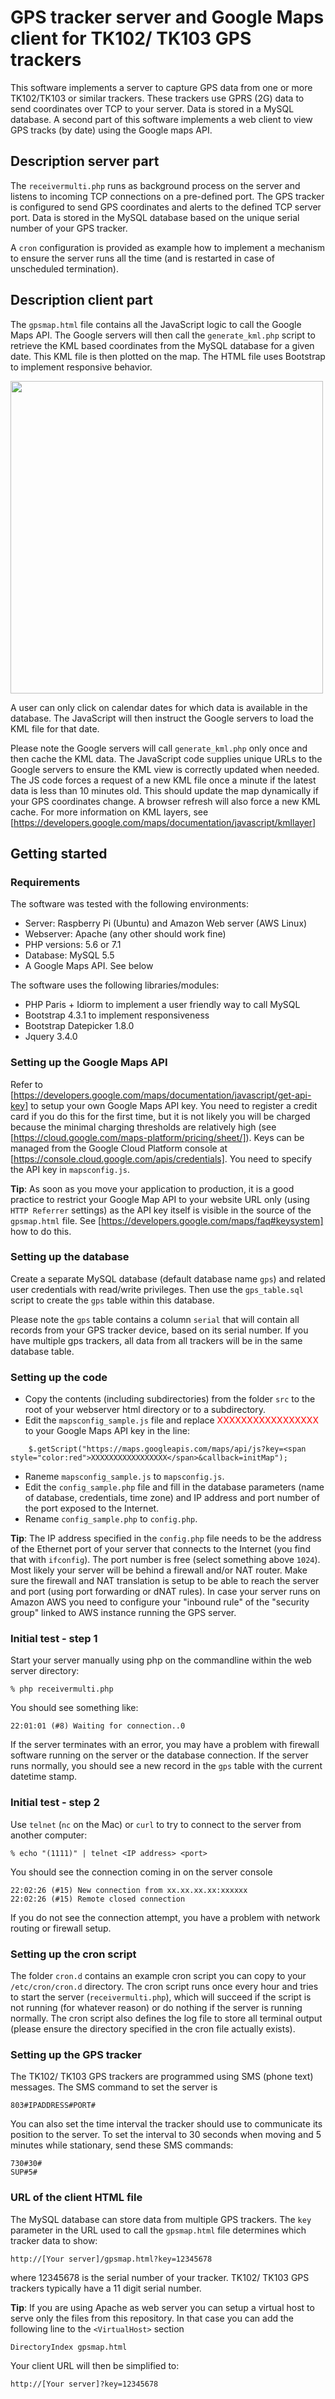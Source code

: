 # GPS tracker server and Google Maps client for TK102/ TK103 GPS trackers

This software implements a server to capture GPS data from one or more TK102/TK103 or similar trackers. These trackers use GPRS (2G) data to send coordinates over TCP to your server. Data is stored in a MySQL database. A second part of this software implements a web client to view GPS tracks (by date) using the Google maps API.

## Description server part

The ```receivermulti.php``` runs as background process on the server and listens to incoming TCP connections on a pre-defined port. The GPS tracker is configured to send GPS coordinates and alerts to the defined TCP server port. Data is stored in the MySQL database based on the unique serial number of your GPS tracker. 

A ```cron``` configuration is provided as example how to implement a mechanism to ensure the server runs all the time (and is restarted in case of unscheduled termination).

## Description client part

The ```gpsmap.html``` file contains all the JavaScript logic to call the Google Maps API. The Google servers will then call the ```generate_kml.php``` script to retrieve the KML based coordinates from the MySQL database for a given date. This KML file is then plotted on the map. The HTML file uses Bootstrap to implement responsive behavior.

<img src="https://github.com/bmellink/GPS_Tracker_Server/raw/master/WebsiteClientView.png" height="500">

A user can only click on calendar dates for which data is available in the database. The JavaScript will then instruct the Google servers to load the KML file for that date. 

Please note the Google servers will call ```generate_kml.php``` only once and then cache the KML data. The JavaScript code supplies unique URLs to the Google servers to ensure the KML view is correctly updated when needed. The JS code forces a request of a new KML file once a minute if the latest data is less than 10 minutes old. This should update the map dynamically if your GPS coordinates change. A browser refresh will also force a new KML cache. For more information on KML layers, see [https://developers.google.com/maps/documentation/javascript/kmllayer]

## Getting started

### Requirements
The software was tested with the following environments:
- Server: Raspberry Pi (Ubuntu) and Amazon Web server (AWS Linux)
- Webserver: Apache (any other should work fine)
- PHP versions: 5.6 or 7.1
- Database: MySQL 5.5
- A Google Maps API. See below

The software uses the following libraries/modules:
- PHP Paris + Idiorm to implement a user friendly way to call MySQL
- Bootstrap 4.3.1 to implement responsiveness
- Bootstrap Datepicker 1.8.0
- Jquery 3.4.0

### Setting up the Google Maps API

Refer to [https://developers.google.com/maps/documentation/javascript/get-api-key] to setup your own Google Maps API key. You need to register a credit card if you do this for the first time, but it is not likely you will be charged because the minimal charging thresholds are relatively high (see [https://cloud.google.com/maps-platform/pricing/sheet/]). Keys can be managed from the Google Cloud Platform console at [https://console.cloud.google.com/apis/credentials]. You need to specify the API key in ```mapsconfig.js```.

**Tip**: As soon as you move your application to production, it is a good practice to restrict your Google Map API to your website URL only (using ```HTTP Referrer``` settings) as the API key itself is visible in the source of the ```gpsmap.html``` file. See [https://developers.google.com/maps/faq#keysystem] how to do this.

### Setting up the database

Create a separate MySQL database (default database name ```gps```) and related user credentials with read/write privileges. Then use the ```gps_table.sql``` script to create the ```gps``` table within this database.

Please note the ```gps``` table contains a column ```serial``` that will contain all records from your GPS tracker device, based on its serial number. If you have multiple gps trackers, all data from all trackers will be in the same database table.

### Setting up the code

- Copy the contents (including subdirectories) from the folder ```src``` to the root of your webserver html directory or to a subdirectory.
- Edit the ```mapsconfig_sample.js``` file and replace <span style="color:red">XXXXXXXXXXXXXXXXX</span> to your Google Maps API key in the line:
```
	$.getScript("https://maps.googleapis.com/maps/api/js?key=<span style="color:red">XXXXXXXXXXXXXXXXX</span>&callback=initMap");
```
- Raneme ```mapsconfig_sample.js``` to ```mapsconfig.js```.
- Edit the ```config_sample.php``` file and fill in the database parameters (name of database, credentials, time zone) and IP address and port number of the port exposed to the Internet.
- Rename ```config_sample.php``` to ```config.php```.

**Tip**: The IP address specified in the ```config.php``` file needs to be the address of the Ethernet port of your server that connects to the Internet (you find that with ```ifconfig```). The port number is free (select something above ```1024```). Most likely your server will be behind a firewall and/or NAT router. Make sure the firewall and NAT translation is setup to be able to reach the server and port (using port forwarding or dNAT rules). In case your server runs on Amazon AWS you need to configure your "inbound rule" of the "security group" linked to AWS instance running the GPS server.

### Initial test - step 1

Start your server manually using php on the commandline within the web server directory:
```
% php receivermulti.php
```

You should see something like:
```
22:01:01 (#8) Waiting for connection..0
```
If the server terminates with an error, you may have a problem with firewall software running on the server or the database connection. If the server runs normally, you should see a new record in the ```gps``` table with the current datetime stamp.

### Initial test - step 2

Use ```telnet``` (```nc``` on the Mac) or ```curl``` to try to connect to the server from another computer:
```
% echo "(1111)" | telnet <IP address> <port>
```

You should see the connection coming in on the server console
```
22:02:26 (#15) New connection from xx.xx.xx.xx:xxxxxx
22:02:26 (#15) Remote closed connection
```
If you do not see the connection attempt, you have a problem with network routing or firewall setup.

### Setting up the cron script

The folder ```cron.d``` contains an example cron script you can copy to your ```/etc/cron/cron.d``` directory. The cron script runs once every hour and tries to start the server (```receivermulti.php```), which will succeed if the script is not running (for whatever reason) or do nothing if the server is running normally. The cron script also defines the log file to store all terminal output (please ensure the directory specified in the cron file actually exists). 

### Setting up the GPS tracker

The TK102/ TK103 GPS trackers are programmed using SMS (phone text) messages. The SMS command to set the server is 
```
803#IPADDRESS#PORT#
```
You can also set the time interval the tracker should use to communicate its position to the server. To set the interval to 30 seconds when moving and 5 minutes while stationary, send these SMS commands:
```
730#30#
SUP#5#
```

### URL of the client HTML file

The MySQL database can store data from multiple GPS trackers. The ```key``` parameter in the URL used to call the ```gpsmap.html``` file determines which tracker data to show:
```
http://[Your server]/gpsmap.html?key=12345678
```
where 12345678 is the serial number of your tracker. TK102/ TK103 GPS trackers typically have a 11 digit serial number.

**Tip**: If you are using Apache as web server you can setup a virtual host to serve only the files from this repository. In that case you can add the following line to the ```<VirtualHost>``` section
```
DirectoryIndex gpsmap.html
```
Your client URL will then be simplified to:
```
http://[Your server]?key=12345678
```
